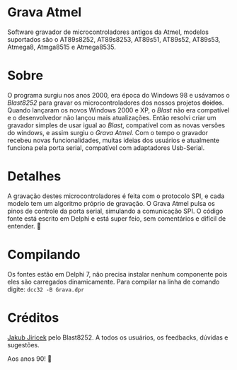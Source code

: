 # Grava Atmel
Software gravador de microcontroladores antigos da Atmel, modelos suportados são o AT89s8252, AT89s8253, AT89s51, AT89s52, AT89s53, Atmega8, Atmga8515 e Atmega8535.

# Sobre
O programa surgiu nos anos 2000, era época do Windows 98 e usávamos o *Blast8252* para gravar os microcontroladores dos nossos projetos ~~doidos~~. Quando lançaram os novos Windows 2000 e XP, o *Blast* não era compatível e o desenvolvedor não lançou mais atualizações.
Então resolvi criar um gravador simples de usar igual ao *Blast*, compatível com as novas versões do windows, e assim surgiu o *Grava Atmel*. Com o tempo o gravador recebeu novas funcionalidades, muitas ideias dos usuários e atualmente funciona pela porta serial, compatível com adaptadores Usb-Serial.

# Detalhes
A gravação destes microcontroladores é feita com o protocolo SPI, e cada modelo tem um algoritmo próprio de gravação. O Grava Atmel pulsa os pinos de controle da porta serial, simulando a comunicação SPI.
O código fonte está escrito em Delphi e está super feio, sem comentários e difícil de entender. :poop:

# Compilando
Os fontes estão em Delphi 7, não precisa instalar nenhum componente pois eles são carregados dinamicamente.
Para compilar na linha de comando digite: 
```dcc32 -B Grava.dpr```

# Créditos
[Jakub Jiricek](https://web.archive.org/web/20011129105644/http://www.telegraf.cz/jak/prog.html) pelo Blast8252.
A todos os usuários, os feedbacks, dúvidas e sugestões.

Aos anos 90! :metal:
